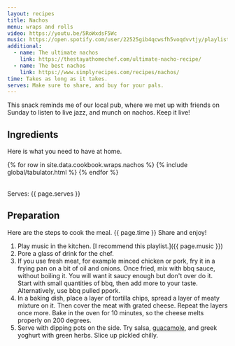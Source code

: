 ```yaml
---
layout: recipes
title: Nachos
menu: wraps and rolls
video: https://youtu.be/5RoWxdsF5Wc
music: https://open.spotify.com/user/22525gib4qcwsfh5voqdvvtjy/playlist/3S27FVyoU8hLs4oJqahkkO?si=5OJ0eb_iSk6mKW-Yw42i4w
additional:
  - name: The ultimate nachos
    link: https://thestayathomechef.com/ultimate-nacho-recipe/
  - name: The best nachos
    link: https://www.simplyrecipes.com/recipes/nachos/
time: Takes as long as it takes.
serves: Make sure to share, and buy for your pals.
---
```


This snack reminds me of our local pub, where we met up with friends on Sunday to listen to live jazz, and munch on nachos. Keep it live!

## Ingredients

Here is what you need to have at home.

<table>
  {% for row  in site.data.cookbook.wraps.nachos %}
{% include global/tabulator.html %}
  {% endfor %}
</table>

Serves: {{ page.serves }}

## Preparation

Here are the steps to cook the meal. {{ page.time }} Share and enjoy!

1. Play music in the kitchen. [I recommend this playlist.]({{ page.music }})
2. Pore a glass of drink for the chef.
3. If you use fresh meat, for example minced chicken or pork, fry it in a frying pan on a bit of oil and onions. Once fried, mix with bbq sauce, without boiling it. You will want it saucy enough but don't over do it. Start with small quantities of bbq, then add more to your taste. Alternatively, use bbq pulled ppork.
4. In a baking dish, place a layer of tortilla chips, spread a layer of meaty mixture on it. Then cover the meat with grated cheese. Repeat the layers once more. Bake in the oven for 10 minutes, so the cheese melts properly on 200 degrees.
5.  Serve with dipping pots on the side. Try salsa, [guacamole](../../../../salads/2021/01/11/guacamole.html), and greek yoghurt with green herbs. Slice up pickled chilly.